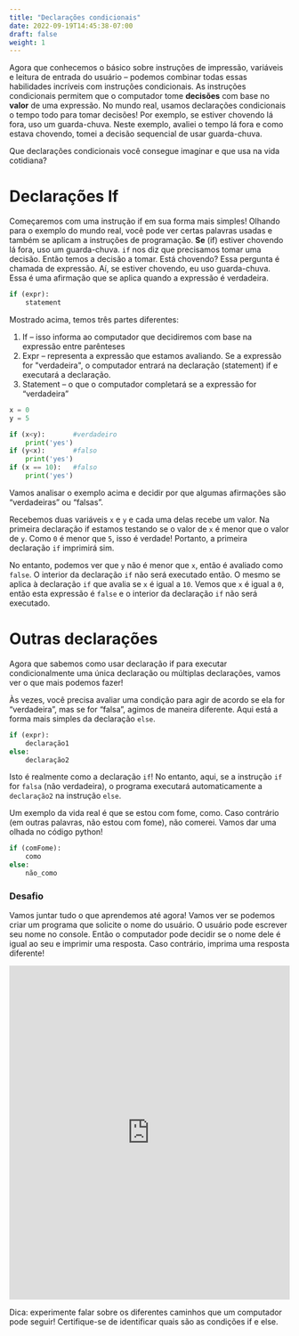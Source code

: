 ```yaml
---
title: "Declarações condicionais"
date: 2022-09-19T14:45:38-07:00
draft: false
weight: 1
---
```


Agora que conhecemos o básico sobre instruções de impressão, variáveis ​​e leitura de entrada do usuário – podemos combinar todas essas habilidades incríveis com instruções condicionais. As instruções condicionais permitem que o computador tome **decisões** com base no **valor** de uma expressão. No mundo real, usamos declarações condicionais o tempo todo para tomar decisões! Por exemplo, se estiver chovendo lá fora, uso um guarda-chuva. Neste exemplo, avaliei o tempo lá fora e como estava chovendo, tomei a decisão sequencial de usar guarda-chuva.

Que declarações condicionais você consegue imaginar e que usa na vida cotidiana?

# Declarações If

Começaremos com uma instrução if em sua forma mais simples! Olhando para o exemplo do mundo real, você pode ver certas palavras usadas e também se aplicam a instruções de programação. **Se** (if) estiver chovendo lá fora, uso um guarda-chuva. `if` nos diz que precisamos tomar uma decisão. Então temos a decisão a tomar. Está chovendo? Essa pergunta é chamada de expressão. Aí, se estiver chovendo, eu uso guarda-chuva. Essa é uma afirmação que se aplica quando a expressão é verdadeira.

```python
if (expr):
    statement
```


Mostrado acima, temos três partes diferentes:

1. If – isso informa ao computador que decidiremos com base na expressão entre parênteses
2. Expr – representa a expressão que estamos avaliando. Se a expressão for "verdadeira", o computador entrará na declaração (statement) if e executará a declaração.
3. Statement – o que o computador completará se a expressão for “verdadeira”

```python
x = 0
y = 5

if (x<y):       #verdadeiro
    print('yes')
if (y<x):       #falso
    print('yes')
if (x == 10):   #falso
    print('yes')
```

Vamos analisar o exemplo acima e decidir por que algumas afirmações são “verdadeiras” ou “falsas”.

Recebemos duas variáveis ​​`x` e `y` e cada uma delas recebe um valor. Na primeira declaração if estamos testando se o valor de `x` é menor que o valor de `y`. Como `0` é menor que `5`, isso é verdade! Portanto, a primeira declaração `if` imprimirá sim.

No entanto, podemos ver que `y` não é menor que `x`, então é avaliado como `false`. O interior da declaração `if` não será executado então. O mesmo se aplica à declaração `if` que avalia se `x` é igual a `10`. Vemos que `x` é igual a `0`, então esta expressão é `false` e ​​o interior da declaração `if` não será executado.

# Outras declarações

Agora que sabemos como usar declaração if para executar condicionalmente uma única declaração ou múltiplas declarações, vamos ver o que mais podemos fazer!

Às vezes, você precisa avaliar uma condição para agir de acordo se ela for “verdadeira”, mas se for “falsa”, agimos de maneira diferente. Aqui está a forma mais simples da declaração `else`.

```python
if (expr):
    declaração1
else: 
    declaração2
```    

Isto é realmente como a declaração `if`! No entanto, aqui, se a instrução `if` for `falsa` (não verdadeira), o programa executará automaticamente a `declaração2` na instrução `else`.

Um exemplo da vida real é que se estou com fome, como. Caso contrário (em outras palavras, não estou com fome), não comerei. Vamos dar uma olhada no código python!

```python
if (comFome):
    como
else:
    não_como
```

### Desafio

Vamos juntar tudo o que aprendemos até agora! Vamos ver se podemos criar um programa que solicite o nome do usuário. O usuário pode escrever seu nome no console. Então o computador pode decidir se o nome dele é igual ao seu e imprimir uma resposta. Caso contrário, imprima uma resposta diferente!

<iframe src="https://trinket.io/embed/python/b238d85d0d" width="100%" height="600" frameborder="0" marginwidth="0" marginheight="0" allowfullscreen></iframe>

Dica: experimente falar sobre os diferentes caminhos que um computador pode seguir! Certifique-se de identificar quais são as condições if e else.
